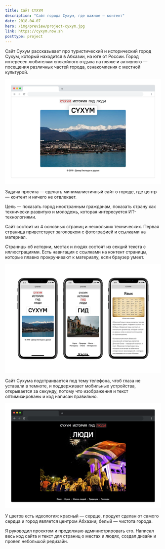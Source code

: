 ```yaml
---
title: Сайт CYXYM
description: "Сайт города Сухум, где важное — контент"
date: 2018-04-07
hero: /img/preview/project-cyxym.jpg
link: https://cyxym.now.sh
posttype: project
---
```


Сайт Сухум рассказывает про туристический и исторический город Сухум, который
находится в Абхазии, на юге от России. Город интересен любителям спокойного
отдыха на пляже и активного — посещения различных частей города, ознакомления с местной
культурой.

![Начальная страница сайта](cyxym-light-main.png "Начальная страница сайта")

Задача проекта — сделать минималистичный сайт о городе, где центр — контент и
ничего не отвлекает.

Цель — показать город иностранным гражданам, показать страну как технически
развитую и молодежь, которая интересуется ИТ-технологиями.

Сайт состоит из 4 основных страниц и нескольких технических. Первая страница
приветствует заголовком с фотографией и ссылками на материал.

Страницы об истории, местах и людях состоят из секций текста с иллюстрациями.
Есть навигация с ссылками на контент страницы, которые плавно прокручивают к
материалу, если браузер умеет.

![Сайт на айфоне](cyxym-iphone.png "Сайт на айфоне")

Сайт Сухума подстраивается под тему телефона, чтоб глаза не уставали в темноте, и
поддерживает мобильные устройства, открывается за секунду, потому что
изображения и текст оптимизированы и код написан правильно.

![Темная тема сайта](cyxym-dark-people.png "Темная тема сайта")

У цветов есть идеология: красный — сердце, продукт сделан от самого сердца и
город является центром Абхазии; белый — чистота города.

Я руководил проектом и продолжаю администрировать его. Написал весь код сайта и
текст для страниц о местах и людях, создал дизайн и провел небольшой редизайн.
